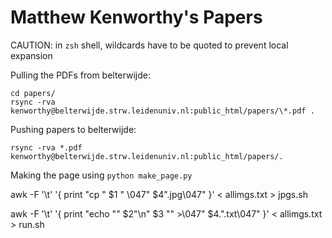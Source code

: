 # Matthew Kenworthy's Papers

CAUTION: in `zsh` shell, wildcards have to be quoted to prevent local expansion

Pulling the PDFs from belterwijde:

    cd papers/
    rsync -rva kenworthy@belterwijde.strw.leidenuniv.nl:public_html/papers/\*.pdf .

Pushing papers to belterwijde:

    rsync -rva *.pdf kenworthy@belterwijde.strw.leidenuniv.nl:public_html/papers/.


Making the page using `python make_page.py`

awk -F '\t' '{ print "cp " $1 " \047" $4".jpg\047" }' < allimgs.txt > jpgs.sh

awk -F '\t' '{ print "echo \"" $2"\\n" $3 "\" >\047" $4.".txt\047" }' < allimgs.txt > run.sh

